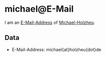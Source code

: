 # michael@E-Mail

I am an [E-Mail-Address](2000235.md) of [Michael-Holzheu](0.md).

## Data

- E-Mail-Address: michael{at}holzheu{dot}de
